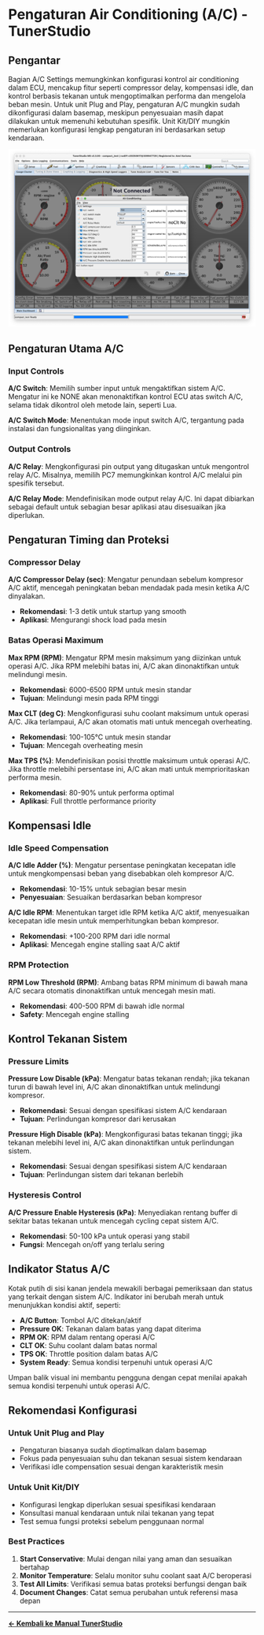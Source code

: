 # Pengaturan Air Conditioning (A/C) - TunerStudio

## Pengantar

Bagian A/C Settings memungkinkan konfigurasi kontrol air conditioning dalam ECU, mencakup fitur seperti compressor delay, kompensasi idle, dan kontrol berbasis tekanan untuk mengoptimalkan performa dan mengelola beban mesin. Untuk unit Plug and Play, pengaturan A/C mungkin sudah dikonfigurasi dalam basemap, meskipun penyesuaian masih dapat dilakukan untuk memenuhi kebutuhan spesifik. Unit Kit/DIY mungkin memerlukan konfigurasi lengkap pengaturan ini berdasarkan setup kendaraan.

![Air Conditioner Overview](img/manual/ac-overview.png)

## Pengaturan Utama A/C

### Input Controls

**A/C Switch**: Memilih sumber input untuk mengaktifkan sistem A/C. Mengatur ini ke NONE akan menonaktifkan kontrol ECU atas switch A/C, selama tidak dikontrol oleh metode lain, seperti Lua.

**A/C Switch Mode**: Menentukan mode input switch A/C, tergantung pada instalasi dan fungsionalitas yang diinginkan.

### Output Controls

**A/C Relay**: Mengkonfigurasi pin output yang ditugaskan untuk mengontrol relay A/C. Misalnya, memilih PC7 memungkinkan kontrol A/C melalui pin spesifik tersebut.

**A/C Relay Mode**: Mendefinisikan mode output relay A/C. Ini dapat dibiarkan sebagai default untuk sebagian besar aplikasi atau disesuaikan jika diperlukan.

## Pengaturan Timing dan Proteksi

### Compressor Delay
**A/C Compressor Delay (sec)**: Mengatur penundaan sebelum kompresor A/C aktif, mencegah peningkatan beban mendadak pada mesin ketika A/C dinyalakan.
- **Rekomendasi**: 1-3 detik untuk startup yang smooth
- **Aplikasi**: Mengurangi shock load pada mesin

### Batas Operasi Maximum

**Max RPM (RPM)**: Mengatur RPM mesin maksimum yang diizinkan untuk operasi A/C. Jika RPM melebihi batas ini, A/C akan dinonaktifkan untuk melindungi mesin.
- **Rekomendasi**: 6000-6500 RPM untuk mesin standar
- **Tujuan**: Melindungi mesin pada RPM tinggi

**Max CLT (deg C)**: Mengkonfigurasi suhu coolant maksimum untuk operasi A/C. Jika terlampaui, A/C akan otomatis mati untuk mencegah overheating.
- **Rekomendasi**: 100-105°C untuk mesin standar
- **Tujuan**: Mencegah overheating mesin

**Max TPS (%)**: Mendefinisikan posisi throttle maksimum untuk operasi A/C. Jika throttle melebihi persentase ini, A/C akan mati untuk memprioritaskan performa mesin.
- **Rekomendasi**: 80-90% untuk performa optimal
- **Aplikasi**: Full throttle performance priority

## Kompensasi Idle

### Idle Speed Compensation
**A/C Idle Adder (%)**: Mengatur persentase peningkatan kecepatan idle untuk mengkompensasi beban yang disebabkan oleh kompresor A/C.
- **Rekomendasi**: 10-15% untuk sebagian besar mesin
- **Penyesuaian**: Sesuaikan berdasarkan beban kompresor

**A/C Idle RPM**: Menentukan target idle RPM ketika A/C aktif, menyesuaikan kecepatan idle mesin untuk memperhitungkan beban kompresor.
- **Rekomendasi**: +100-200 RPM dari idle normal
- **Aplikasi**: Mencegah engine stalling saat A/C aktif

### RPM Protection
**RPM Low Threshold (RPM)**: Ambang batas RPM minimum di bawah mana A/C secara otomatis dinonaktifkan untuk mencegah mesin mati.
- **Rekomendasi**: 400-500 RPM di bawah idle normal
- **Safety**: Mencegah engine stalling

## Kontrol Tekanan Sistem

### Pressure Limits
**Pressure Low Disable (kPa)**: Mengatur batas tekanan rendah; jika tekanan turun di bawah level ini, A/C akan dinonaktifkan untuk melindungi kompresor.
- **Rekomendasi**: Sesuai dengan spesifikasi sistem A/C kendaraan
- **Tujuan**: Perlindungan kompresor dari kerusakan

**Pressure High Disable (kPa)**: Mengkonfigurasi batas tekanan tinggi; jika tekanan melebihi level ini, A/C akan dinonaktifkan untuk perlindungan sistem.
- **Rekomendasi**: Sesuai dengan spesifikasi sistem A/C kendaraan  
- **Tujuan**: Perlindungan sistem dari tekanan berlebih

### Hysteresis Control
**A/C Pressure Enable Hysteresis (kPa)**: Menyediakan rentang buffer di sekitar batas tekanan untuk mencegah cycling cepat sistem A/C.
- **Rekomendasi**: 50-100 kPa untuk operasi yang stabil
- **Fungsi**: Mencegah on/off yang terlalu sering

## Indikator Status A/C

Kotak putih di sisi kanan jendela mewakili berbagai pemeriksaan dan status yang terkait dengan sistem A/C. Indikator ini berubah merah untuk menunjukkan kondisi aktif, seperti:

- **A/C Button**: Tombol A/C ditekan/aktif
- **Pressure OK**: Tekanan dalam batas yang dapat diterima
- **RPM OK**: RPM dalam rentang operasi A/C
- **CLT OK**: Suhu coolant dalam batas normal
- **TPS OK**: Throttle position dalam batas A/C
- **System Ready**: Semua kondisi terpenuhi untuk operasi A/C

Umpan balik visual ini membantu pengguna dengan cepat menilai apakah semua kondisi terpenuhi untuk operasi A/C.

## Rekomendasi Konfigurasi

### Untuk Unit Plug and Play
- Pengaturan biasanya sudah dioptimalkan dalam basemap
- Fokus pada penyesuaian suhu dan tekanan sesuai sistem kendaraan
- Verifikasi idle compensation sesuai dengan karakteristik mesin

### Untuk Unit Kit/DIY
- Konfigurasi lengkap diperlukan sesuai spesifikasi kendaraan
- Konsultasi manual kendaraan untuk nilai tekanan yang tepat
- Test semua fungsi proteksi sebelum penggunaan normal

### Best Practices
1. **Start Conservative**: Mulai dengan nilai yang aman dan sesuaikan bertahap
2. **Monitor Temperature**: Selalu monitor suhu coolant saat A/C beroperasi
3. **Test All Limits**: Verifikasi semua batas proteksi berfungsi dengan baik
4. **Document Changes**: Catat semua perubahan untuk referensi masa depan

---

**[← Kembali ke Manual TunerStudio](tunerstudio-manual.md)**